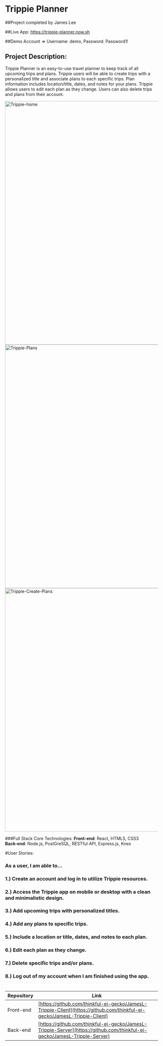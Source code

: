 # Trippie Planner

##Project completed by James Lee

##Live App: https://trippie-planner.now.sh

##Demo Account => Username: demo, Password: Password1!

## Project Description:

Trippie Planner is an easy-to-use travel planner to keep track of all upcoming trips and plans.  Trippie users will be able to create trips with a personalized title and associate plans to each specific trips.  Plan information includes location/title, dates, and notes for your plans.  Trippie allows users to edit each plan as they change.  Users can also delete trips and plans from their account.

<img width="800" alt="Trippie-home" src="https://user-images.githubusercontent.com/52637953/71324202-9cf72a80-24a1-11ea-9494-054bc34b7ee1.png">

<img width="800" alt="Trippie-Plans" src="https://user-images.githubusercontent.com/52637953/71324221-d0d25000-24a1-11ea-8924-9ad3a636a6d1.png">

<img width="800" alt="Trippie-Create-Plans" src="https://user-images.githubusercontent.com/52637953/71324230-f4959600-24a1-11ea-9468-29b4b1a3272a.png">

###Full Stack Core Technologies: 
**Front-end**: React, HTML5, CSS3 </br>
**Back-end**: Node.js, PostGreSQL, RESTful API, Express.js, Knex

#User Stories:

### As a user, I am able to...

### 1.) Create an account and log in to utilize Trippie resources.

### 2.) Access the Trippie app on mobile or desktop with a clean and minimalistic design.

### 3.) Add upcoming trips with personalized titles.

### 4.) Add any plans to specific trips.

### 5.) Include a location or title, dates, and notes to each plan.

### 6.) Edit each plan as they change.

### 7.) Delete specific trips and/or plans.

### 8.) Log out of my account when I am finished using the app.


#
|  Repository  |  Link  |
| -- |  -- |
|  Front-end  |  [https://github.com/thinkful-ei-gecko/JamesL-Trippie-Client](https://github.com/thinkful-ei-gecko/JamesL-Trippie-Client)  |  
|  Back-end  |   [https://github.com/thinkful-ei-gecko/JamesL-Trippie-Server](https://github.com/thinkful-ei-gecko/JamesL-Trippie-Server)  | 